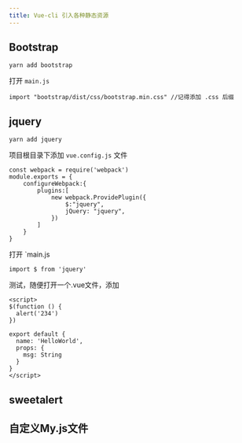 ```yaml
---
title: Vue-cli 引入各种静态资源
---
```


## Bootstrap

```
yarn add bootstrap
```

打开 `main.js`

```
import "bootstrap/dist/css/bootstrap.min.css" //记得添加 .css 后缀
```

## jquery

``` 
yarn add jquery
```

项目根目录下添加 `vue.config.js` 文件

```
const webpack = require('webpack')
module.exports = {
    configureWebpack:{
        plugins:[
            new webpack.ProvidePlugin({
                $:"jquery",
                jQuery: "jquery",
            })
        ]
    }
}
```

打开 `main.js

```
import $ from 'jquery'
```

测试，随便打开一个.vue文件，添加

```
<script>
$(function () {
  alert('234')
})

export default {
  name: 'HelloWorld',
  props: {
    msg: String
  }
}
</script>
```

## sweetalert



## 自定义My.js文件

